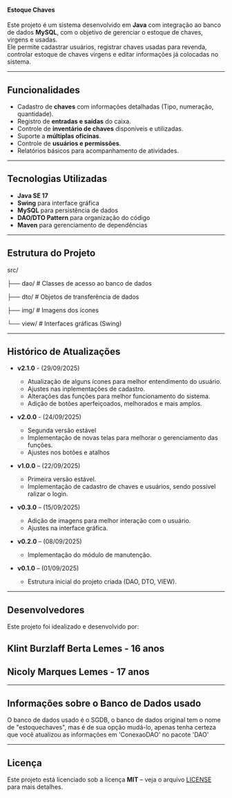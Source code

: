 #### Estoque Chaves

Este projeto é um sistema desenvolvido em **Java** com integração ao banco de dados **MySQL**, com o objetivo de gerenciar o estoque de chaves, virgens e usadas.   
Ele permite cadastrar usuários, registrar chaves usadas para revenda, controlar estoque de chaves virgens e editar informações já colocadas no sistema.

---

## Funcionalidades

- Cadastro de **chaves** com informações detalhadas (Tipo, numeração, quantidade).
- Registro de **entradas e saídas** do caixa.
- Controle de **inventário de chaves** disponíveis e utilizadas.
- Suporte a **múltiplas oficinas**.
- Controle de **usuários e permissões**.
- Relatórios básicos para acompanhamento de atividades.

---

## Tecnologias Utilizadas

- **Java SE 17**  
- **Swing** para interface gráfica  
- **MySQL** para persistência de dados  
- **DAO/DTO Pattern** para organização do código  
- **Maven** para gerenciamento de dependências  

---

## Estrutura do Projeto
  src/

├── dao/ # Classes de acesso ao banco de dados

├── dto/ # Objetos de transferência de dados

├── img/ # Imagens dos ícones

└──  view/ # Interfaces gráficas (Swing)

---

## Histórico de Atualizações
- **v2.1.0** - (29/09/2025)
  - Atualização de alguns ícones para melhor entendimento do usuário.
  - Ajustes nas inplementações de cadastro.
  - Alterações das funções para melhor funcionamento do sistema.
  - Adição de botões aperfeiçoados, melhorados e mais amplos.

- **v2.0.0** - (24/09/2025)
  - Segunda versão estável
  - Implementação de novas telas para melhorar o gerenciamento das funções.
  - Ajustes nos botões e atalhos

- **v1.0.0** – (22/09/2025)  
  - Primeira versão estável.  
  - Implementação de cadastro de chaves e usuários, sendo possível ralizar o login.  

- **v0.3.0** – (15/09/2025)  
  - Adição de imagens para melhor interação com o usuário.  
  - Ajustes na interface gráfica.  

- **v0.2.0** – (08/09/2025)  
  - Implementação do módulo de manutenção.  

- **v0.1.0** – (01/09/2025)  
  - Estrutura inicial do projeto criada (DAO, DTO, VIEW).  

---

## Desenvolvedores

Este projeto foi idealizado e desenvolvido por:  
## Klint Burzlaff Berta Lemes - 16 anos
## Nicoly Marques Lemes - 17 anos


---

## Informações sobre o Banco de Dados usado

O banco de dados usado é o SGDB, o banco de dados original tem o nome de "estoquechaves", mas é de sua opção mudá-lo, apenas tenha certeza que você atualizou as informações em 'ConexaoDAO' no pacote 'DAO'

---


## Licença

Este projeto está licenciado sob a licença **MIT** – veja o arquivo [LICENSE](LICENSE) para mais detalhes.
